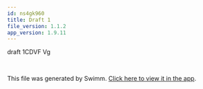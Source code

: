 ```yaml
---
id: ns4gk960
title: Draft 1
file_version: 1.1.2
app_version: 1.9.11
---
```


draft 1CDVF Vg

<br/>

This file was generated by Swimm. [Click here to view it in the app](https://swimm-web-app.web.app/repos/Z2l0aHViJTNBJTNBTm9hUmVwbyUzQSUzQU5vYW96ZXI=/docs/ns4gk960).
